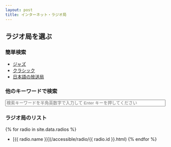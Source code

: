 ```yaml
---
layout: post
title: インターネット・ラジオ局
---
```

## ラジオ局を選ぶ
### 簡単検索
- [ジャズ](https://guskant.github.io/accessible/radiosearch.html?query=jazz)
- [クラシック](https://guskant.github.io/accessible/radiosearch.html?query=classic)
- [日本語の放送局](https://guskant.github.io/accessible/radiosearch.html?query=japan)

### 他のキーワードで検索
<form action="/accessible/radiosearch.html" method="get">
  <input type="text" id="search-box" size="60" name="query" placeholder="検索キーワードを半角英数字で入力して Enter キーを押してください">
</form>


### ラジオ局のリスト
{% for radio in site.data.radios %}
- [{{ radio.name }}](/accessible/radio/{{ radio.id }}.html) {% endfor %}

